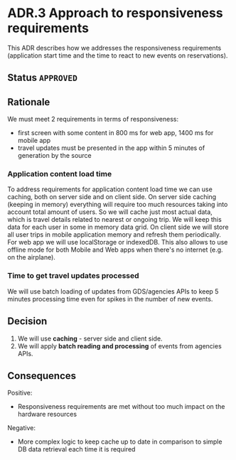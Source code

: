 # ADR.3 Approach to responsiveness requirements
This ADR describes how we addresses the responsiveness requirements (application start time and the time to react to 
new events on reservations).

## Status `APPROVED`

## Rationale
We must meet 2 requirements in terms of responsiveness:
- first screen with some content in 800 ms for web app, 1400 ms for mobile app
- travel updates must be presented in the app within 5 minutes of generation by the source

### Application content load time
To address requirements for application content load time we can use caching, both on server side and on client side.
On server side caching (keeping in memory) everything will require too much resources taking into account total amount 
of users. So we will cache just most actual data, which is travel details related to nearest or ongoing trip. We will 
keep this data for each user in some in memory data grid.
On client side we will store all user trips in mobile application memory and refresh them periodically. For web app
we will use localStorage or indexedDB. This also allows to use offline mode for both Mobile and Web apps when there's 
no internet (e.g. on the airplane).

### Time to get travel updates processed
We will use batch loading of updates from GDS/agencies APIs to keep 5 minutes processing time even for spikes in the 
number of new events.

## Decision
1. We will use **caching** - server side and client side.
2. We will apply **batch reading and processing** of events from agencies APIs.

## Consequences

Positive:

* Responsiveness requirements are met without too much impact on the hardware resources

Negative:

* More complex logic to keep cache up to date in comparison to simple DB data retrieval each time it is required
